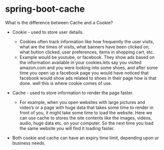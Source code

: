 # spring-boot-cache

What is the difference between Cache and a Cookie?
- Cookie - used to store user details.
    - Cookies often track information like how frequently the user visits, what are the times of visits, what banners have been clicked on, 
      what button clicked, user preferences, items in shopping cart, etc.
    - Example would be youtube, or facebook. They show ads based on the information available in your cookies.lets say you visited amazon.com 
      and you were looking into some shoes, and after some time you open up a facebook page you would have noticed that facebook would show ads 
      related to shoes in their page how is that done. well this is where cookie comes of use.

- Cache - used to store information to render the page faster.
     - For example, when you open websites with large pictures and video’s or a page with huge data that takes some time to render in front of 
      you, it might take some time to load the website. Here we can use cache to stores the site contents like the images, videos, audio, huge 
      data etc. on your computer. So the next time you load the same website you will find it loading faster.

- Both cookie and cache can have an expiry time limit, depending upon ur business needs.
